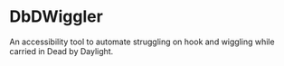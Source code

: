 # DbDWiggler
An accessibility tool to automate struggling on hook and wiggling while carried in Dead by Daylight.

